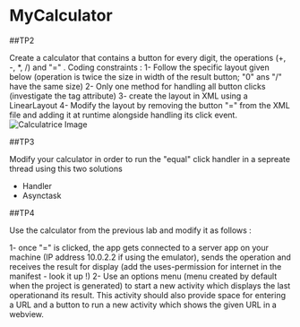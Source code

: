 # MyCalculator


##TP2 

Create a calculator that contains a button for every digit, the operations (+, -, *, /) and "=" .
Coding constraints : <bn>
1- Follow the specific layout given below (operation is twice the size in width of the result button; "0" ans "/" have the same size) <bn>
2- Only one method for handling all button clicks (investigate the tag attribute) <bn>
3- create the layout in XML using a LinearLayout <bn>
4- Modify the layout by removing the button "=" from the XML file and adding it at runtime alongside handling its click event. <bn>
![Calculatrice Image](/Desktop/ING4/Mobile/Calculatrice.jpg)

##TP3

Modify your calculator in order to run the "equal" click handler in a sepreate thread using this two solutions
- Handler
- Asynctask

##TP4

Use the calculator from the previous lab and modify it as follows :

1- once "=" is clicked, the app gets connected to a server app on your machine (IP address 10.0.2.2 if using the emulator), sends the operation and receives the result for display (add the uses-permission for internet in the manifest - look it up !) <bn>
2- Use an options menu (menu created by default when the project is generated) to start a new activity which displays the last operationand its result. This activity should also provide space for entering a URL and a button to run a new activity which shows the given URL in a webview.

